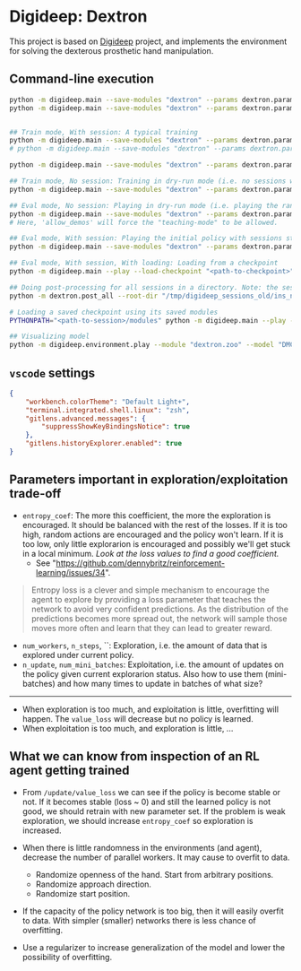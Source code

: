 # Digideep: Dextron

This project is based on [Digideep](https://github.com/sharif1093/digideep) project, and implements the environment
for solving the dexterous prosthetic hand manipulation.

## Command-line execution

```bash
python -m digideep.main --save-modules "dextron" --params dextron.params.sac2 --cpanel '{"time_limit":6}'
python -m digideep.main --save-modules "dextron" --params dextron.params.sac --cpanel '{"time_limit":6, "teaching_rate":0.7, "test_activate":true, "test_interval":2}'


## Train mode, With session: A typical training
python -m digideep.main --save-modules "dextron" --params dextron.params.default --cpanel '{"time_limit":6}'
# python -m digideep.main --save-modules "dextron" --params dextron.params.sac2 --cpanel '{"time_limit":6}'

python -m digideep.main --save-modules "dextron" --params dextron.params.default --cpanel '{"time_limit":6, "entropy_coef":0}'

## Train mode, No session: Training in dry-run mode (i.e. no sessions will be created).
python -m digideep.main --save-modules "dextron" --params dextron.params.sac --cpanel '{"time_limit":6, "teaching_rate":0.9}' --dry-run

## Eval mode, No session: Playing in dry-run mode (i.e. playing the randomly initialized policy in 'eval' mode.)
python -m digideep.main --save-modules "dextron" --params dextron.params.sac --cpanel '{"time_limit":6, "teaching_rate":0.9, "allow_demos":true}' --dry-run --play
# Here, 'allow_demos' will force the "teaching-mode" to be allowed.

## Eval mode, With session: Playing the initial policy with sessions stored.
python -m digideep.main --save-modules "dextron" --params dextron.params.sac --cpanel '{"time_limit":6, "teaching_rate":0.9, "allow_demos":true}' --play

## Eval mode, With session, With loading: Loading from a checkpoint
python -m digideep.main --play --load-checkpoint "<path-to-checkpoint>"

## Doing post-processing for all sessions in a directory. Note: the session names should follow the pattern of "<NAME>_s<seed>" to be included.
python -m dextron.post_all --root-dir "/tmp/digideep_sessions_old/ins_noisy_end"

# Loading a saved checkpoint using its saved modules
PYTHONPATH="<path-to-session>/modules" python -m digideep.main --play --load-checkpoint "<path-to-checkpoint>"

## Visualizing model
python -m digideep.environment.play --module "dextron.zoo" --model "DMCHandGrasp-v0"

```

## `vscode` settings

``` json
{
    "workbench.colorTheme": "Default Light+",
    "terminal.integrated.shell.linux": "zsh",
    "gitlens.advanced.messages": {
        "suppressShowKeyBindingsNotice": true
    },
    "gitlens.historyExplorer.enabled": true
}
```

## Parameters important in exploration/exploitation trade-off

* `entropy_coef`: The more this coefficient, the more the exploration is encouraged. It should be balanced with the rest of the losses. If it is too high,
  random actions are encouraged and the policy won't learn. If it is too low, only little explorarion is encouraged and possibly we'll get stuck in a local
  minimum. *Look at the loss values to find a good coefficient.*
    * See "https://github.com/dennybritz/reinforcement-learning/issues/34".

> Entropy loss is a clever and simple mechanism to encourage the agent to explore by providing a loss parameter that teaches the network to avoid very 
> confident predictions. As the distribution of the predictions becomes more spread out, the network will sample those moves more often and learn that 
> they can lead to greater reward.

* `num_workers`, `n_steps`, ``: Exploration, i.e. the amount of data that is explored under current policy.
* `n_update`, `num_mini_batches`: Exploitation, i.e. the amount of updates on the policy given current explorarion status. Also how to use
  them (mini-batches) and how many times to update in batches of what size?

---

* When exploration is too much, and exploitation is little, overfitting will happen. The `value_loss` will decrease but no policy is learned.
* When exploitation is too much, and exploration is little, ...


## What we can know from inspection of an RL agent getting trained

* From `/update/value_loss` we can see if the policy is become stable or not. If it becomes stable (loss ~ 0) and still the learned
  policy is not good, we should retrain with new parameter set. If the problem is weak exploration, we should increase `entropy_coef`
  so exploration is increased.
* When there is little randomness in the environments (and agent), decrease the number of parallel workers. It may cause to overfit to data.
    * Randomize openness of the hand. Start from arbitrary positions.
    * Randomize approach direction.
    * Randomize start position.

* If the capacity of the policy network is too big, then it will easily overfit to data. With simpler (smaller) networks there is less
  chance of overfitting.

* Use a regularizer to increase generalization of the model and lower the possibility of overfitting.

